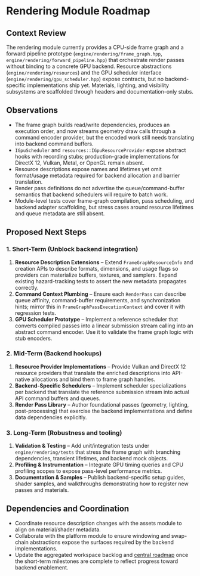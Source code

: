 # Rendering Module Roadmap

## Context Review

The rendering module currently provides a CPU-side frame graph and a forward pipeline prototype (`engine/rendering/frame_graph.hpp`, `engine/rendering/forward_pipeline.hpp`) that orchestrate render passes without binding to a concrete GPU backend. Resource abstractions (`engine/rendering/resources`) and the GPU scheduler interface (`engine/rendering/gpu_scheduler.hpp`) expose contracts, but no backend-specific implementations ship yet. Materials, lighting, and visibility subsystems are scaffolded through headers and documentation-only stubs.

## Observations

- The frame graph builds read/write dependencies, produces an execution order, and now streams geometry draw calls through a command encoder provider, but the encoded work still needs translating into backend command buffers.
- `IGpuScheduler` and `resources::IGpuResourceProvider` expose abstract hooks with recording stubs; production-grade implementations for DirectX 12, Vulkan, Metal, or OpenGL remain absent.
- Resource descriptions expose names and lifetimes yet omit format/usage metadata required for backend allocation and barrier translation.
- Render pass definitions do not advertise the queue/command-buffer semantics that backend schedulers will require to batch work.
- Module-level tests cover frame-graph compilation, pass scheduling, and backend adapter scaffolding, but stress cases around resource lifetimes and queue metadata are still absent.

## Proposed Next Steps

### 1. Short-Term (Unblock backend integration)

1. **Resource Description Extensions** – Extend `FrameGraphResourceInfo` and creation APIs to describe formats, dimensions, and usage flags so providers can materialize buffers, textures, and samplers. Expand existing hazard-tracking tests to assert the new metadata propagates correctly.
2. **Command Context Plumbing** – Ensure each `RenderPass` can describe queue affinity, command-buffer requirements, and synchronization hints; mirror this in `FrameGraphPassExecutionContext` and cover it with regression tests.
3. **GPU Scheduler Prototype** – Implement a reference scheduler that converts compiled passes into a linear submission stream calling into an abstract command encoder. Use it to validate the frame graph logic with stub encoders.

### 2. Mid-Term (Backend hookups)

1. **Resource Provider Implementations** – Provide Vulkan and DirectX 12 resource providers that translate the enriched descriptions into API-native allocations and bind them to frame graph handles.
2. **Backend-Specific Schedulers** – Implement scheduler specializations per backend that translate the reference submission stream into actual API command buffers and queues.
3. **Render Pass Library** – Author foundational passes (geometry, lighting, post-processing) that exercise the backend implementations and define data dependencies explicitly.

### 3. Long-Term (Robustness and tooling)

1. **Validation & Testing** – Add unit/integration tests under `engine/rendering/tests` that stress the frame graph with branching dependencies, transient lifetimes, and backend mock objects.
2. **Profiling & Instrumentation** – Integrate GPU timing queries and CPU profiling scopes to expose pass-level performance metrics.
3. **Documentation & Samples** – Publish backend-specific setup guides, shader samples, and walkthroughs demonstrating how to register new passes and materials.

## Dependencies and Coordination

- Coordinate resource description changes with the assets module to align on material/shader metadata.
- Collaborate with the platform module to ensure windowing and swap-chain abstractions expose the surfaces required by the backend implementations.
- Update the aggregated workspace backlog and [central roadmap](../../ROADMAP.md#subsystem-alignment) once the short-term milestones are complete to reflect progress toward backend enablement.
